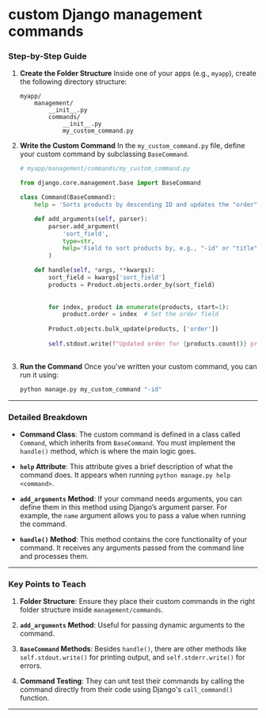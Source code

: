 # custom Django management commands

### **Step-by-Step Guide**

1. **Create the Folder Structure**
   Inside one of your apps (e.g., `myapp`), create the following directory structure:

   ```
   myapp/
       management/
           __init__.py
           commands/
               __init__.py
               my_custom_command.py
   ```

2. **Write the Custom Command**
   In the `my_custom_command.py` file, define your custom command by subclassing `BaseCommand`.

   ```python
   # myapp/management/commands/my_custom_command.py

   from django.core.management.base import BaseCommand

   class Command(BaseCommand):
       help = 'Sorts products by descending ID and updates the "order" field sequentially using bulk update'

       def add_arguments(self, parser):
           parser.add_argument(
               'sort_field',
               type=str,
               help='Field to sort products by, e.g., "-id" or "title"'
           )

       def handle(self, *args, **kwargs):
           sort_field = kwargs['sort_field']  
           products = Product.objects.order_by(sort_field) 
          
          
           for index, product in enumerate(products, start=1):
               product.order = index  # Set the order field
          
           Product.objects.bulk_update(products, ['order'])
          
           self.stdout.write(f"Updated order for {products.count()} products")
           
   ```

3. **Run the Command**
   Once you've written your custom command, you can run it using:

   ```bash
   python manage.py my_custom_command "-id"
   ```
---

### **Detailed Breakdown**

- **Command Class**: The custom command is defined in a class called `Command`, which inherits from `BaseCommand`. You must implement the `handle()` method, which is where the main logic goes.
  
- **`help` Attribute**: This attribute gives a brief description of what the command does. It appears when running `python manage.py help <command>`.

- **`add_arguments` Method**: If your command needs arguments, you can define them in this method using Django’s argument parser. For example, the `name` argument allows you to pass a value when running the command.

- **`handle()` Method**: This method contains the core functionality of your command. It receives any arguments passed from the command line and processes them.

---

### **Key Points to Teach**

1. **Folder Structure**: Ensure they place their custom commands in the right folder structure inside `management/commands`.
   
2. **`add_arguments` Method**: Useful for passing dynamic arguments to the command.

3. **`BaseCommand` Methods**: Besides `handle()`, there are other methods like `self.stdout.write()` for printing output, and `self.stderr.write()` for errors.

4. **Command Testing**: They can unit test their commands by calling the command directly from their code using Django's `call_command()` function.

---
